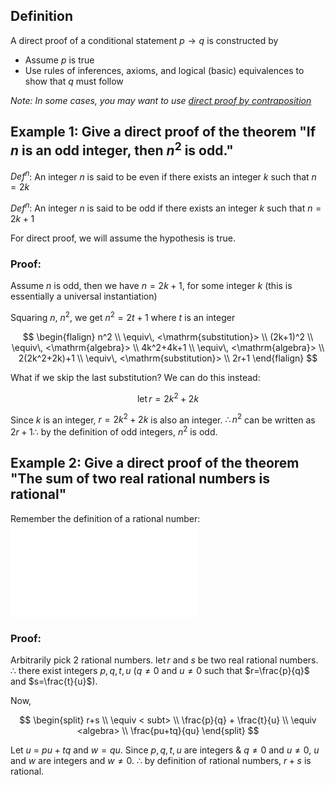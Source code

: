 ## Definition

A direct proof of a conditional statement $p\to q$ is constructed by

- Assume $p$ is true
- Use rules of inferences, axioms, and logical (basic) equivalences to show that $q$ must follow

_Note: In some cases, you may want to use [direct proof by contraposition](Direct%20Proof%20by%20Contraposition.md)_

## Example 1: Give a direct proof of the theorem "If $n$ is an odd integer, then $n^2$ is odd."

$Def^n$: An integer $n$ is said to be even if there exists an integer $k$ such that $n=2k$

$Def^n$: An integer $n$ is said to be odd if there exists an integer $k$ such that $n=2k+1$

For direct proof, we will assume the hypothesis is true.

### Proof:

Assume $n$ is odd, then we have $n=2k+1$, for some integer $k$ (this is essentially a universal instantiation)

Squaring $n$, $n^2$, we get $n^2=2t+1$ where $t$ is an integer

$$
\begin{flalign}
n^2 \\
\equiv\, <\mathrm{substitution}> \\
(2k+1)^2 \\
\equiv\, <\mathrm{algebra}> \\
4k^2+4k+1 \\
\equiv\, <\mathrm{algebra}> \\
2(2k^2+2k)+1 \\
\equiv\, <\mathrm{substitution}> \\
2r+1
\end{flalign}
$$

What if we skip the last substitution? We can do this instead:

$$
\mathrm{let}\,r=2k^2+2k
$$

Since $k$ is an integer, $r=2k^2+2k$ is also an integer. $\therefore n^2$ can be written as $2r+1 \therefore$ by the definition of odd integers, $n^2$ is odd.

## Example 2: Give a direct proof of the theorem "The sum of two real rational numbers is rational"

Remember the definition of a rational number:
![](Definitions.md#Rational%20Number)

### Proof:

Arbitrarily pick 2 rational numbers.
$\mathrm{let}\, r$ and $s$ be two real rational numbers.
$\therefore$ there exist integers $p,q,t,u$ ($q\neq0$ and $u\neq0$ such that $r=\frac{p}{q}$ and $s=\frac{t}{u}$).

Now,

$$
\begin{split}
r+s \\
\equiv < subt> \\
\frac{p}{q} + \frac{t}{u} \\
\equiv <algebra> \\
\frac{pu+tq}{qu}
\end{split}
$$

Let $u$ = $pu+tq$ and $w=qu$.
Since $p,q,t,u$ are integers & $q\neq 0$ and $u\neq 0$, $u$ and $w$ are integers and $w\neq0$.
$\therefore$ by definition of rational numbers, $r+s$ is rational.
